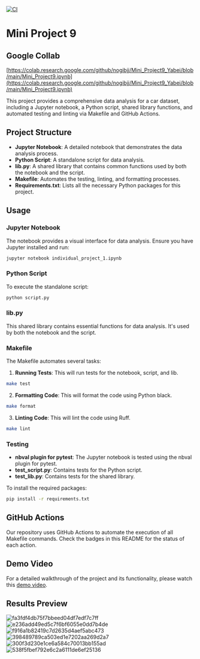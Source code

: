 [![CI](https://github.com/yabeizeng1121/individual_project_1/actions/workflows/cicd.yml/badge.svg)](https://github.com/yabeizeng1121/individual_project_1/actions/workflows/cicd.yml)
# Mini Project 9

## Google Collab
[https://colab.research.google.com/github/nogibjj/Mini_Project9_Yabei/blob/main/Mini_Project9.ipynb](https://colab.research.google.com/github/nogibjj/Mini_Project9_Yabei/blob/main/Mini_Project9.ipynb)

This project provides a comprehensive data analysis for a car dataset, including a Jupyter notebook, a Python script, shared library functions, and automated testing and linting via Makefile and GitHub Actions.

## Project Structure

- **Jupyter Notebook**: A detailed notebook that demonstrates the data analysis process.
- **Python Script**: A standalone script for data analysis.
- **lib.py**: A shared library that contains common functions used by both the notebook and the script.
- **Makefile**: Automates the testing, linting, and formatting processes.
- **Requirements.txt**: Lists all the necessary Python packages for this project.

## Usage

### Jupyter Notebook

The notebook provides a visual interface for data analysis. Ensure you have Jupyter installed and run:

```bash
jupyter notebook individual_project_1.ipynb
```

### Python Script

To execute the standalone script:

```bash
python script.py
```

### lib.py

This shared library contains essential functions for data analysis. It's used by both the notebook and the script.

### Makefile

The Makefile automates several tasks:

1. **Running Tests**: This will run tests for the notebook, script, and lib.

```bash
make test
```

2. **Formatting Code**: This will format the code using Python black.

```bash
make format
```

3. **Linting Code**: This will lint the code using Ruff.

```bash
make lint
```

### Testing

- **nbval plugin for pytest**: The Jupyter notebook is tested using the nbval plugin for pytest.
- **test_script.py**: Contains tests for the Python script.
- **test_lib.py**: Contains tests for the shared library.

To install the required packages:

```bash
pip install -r requirements.txt
```

## GitHub Actions

Our repository uses GitHub Actions to automate the execution of all Makefile commands. Check the badges in this README for the status of each action.

## Demo Video

For a detailed walkthrough of the project and its functionality, please watch this [demo video](https://www.youtube.com/watch?v=gKVrd4IMT4s).

## Results Preview

![fa3fdf4db75f7bbeed04df7edf7c7ff](https://github.com/yabeizeng1121/individual_project_1/assets/143656459/9f2be7eb-207c-40fb-b969-0ba41fb75eec)
![e236add49ed5c7f6bf6055e0dd7b4de](https://github.com/yabeizeng1121/individual_project_1/assets/143656459/67009f50-52ba-4a33-9b5a-c5f2d99469b9)
![f916a1b82419c7d2635d4aef5abc473](https://github.com/yabeizeng1121/individual_project_1/assets/143656459/87085dc6-87e7-4aed-90b9-b393276d6007)
![398489789ca503ed1e7202aa269d2a7](https://github.com/yabeizeng1121/individual_project_1/assets/143656459/c290a8b9-346d-40b5-b8fa-2d55886b8dfb)
![300f3d230e1ce6a584c70013bb155ad](https://github.com/yabeizeng1121/individual_project_1/assets/143656459/ce469437-c82d-4904-a671-afeb9a678e5e)
![538f5fbef792e6c2a6111de6ef25136](https://github.com/yabeizeng1121/individual_project_1/assets/143656459/d0963fd9-e701-4f3e-9547-943f5902c786)


